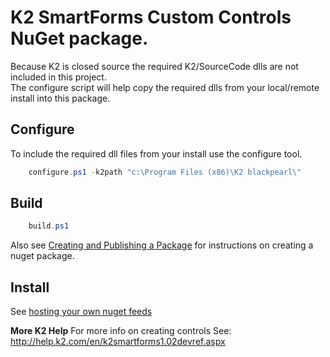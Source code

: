 # K2 SmartForms Custom Controls NuGet package.
Because K2 is closed source the required K2/SourceCode dlls are not included in this project.  
The configure script will help copy the required dlls from your local/remote install into this package.

Configure
---------
To include the required dll files from your install use the configure tool.
```PowerShell
    configure.ps1 -k2path "c:\Program Files (x86)\K2 blackpearl\"
```	

Build
---------
```PowerShell
    build.ps1
```	

Also see [Creating and Publishing a Package](http://docs.nuget.org/docs/creating-packages/creating-and-publishing-a-package) 
for instructions on creating a nuget package.

Install
---------
See [hosting your own nuget feeds](http://docs.nuget.org/docs/creating-packages/hosting-your-own-nuget-feeds)

**More K2 Help**
For more info on creating controls See: http://help.k2.com/en/k2smartforms1.02devref.aspx